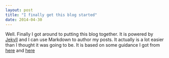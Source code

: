 ```yaml
---
layout: post
title: "I finally get this blog started"
date: 2014-04-30
---
```


Well. Finally I got around to putting this blog together. It is powered by [Jekyll](http://jekyllrb.com) and I can use Markdown to author my posts. It actually is a lot easier than I thought it was going to be. It is based on some guidance I got from [here](http://jmcglone.com/guides/github-pages/) and [here](http://kbroman.org/simple_site/pages/independent_site.html)
